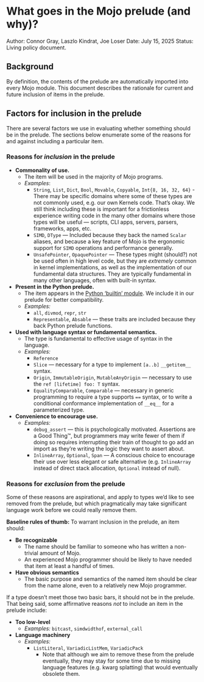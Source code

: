 # What goes in the Mojo prelude (and why)?

Author: Connor Gray, Laszlo Kindrat, Joe Loser
Date: July 15, 2025
Status: Living policy document.

## Background

By definition, the contents of the prelude are automatically imported into every
Mojo module. This document describes the rationale for current and future
inclusion of items in the prelude.

## Factors for inclusion in the prelude

There are several factors we use in evaluating whether something should be in
the prelude. The sections below enumerate some of the reasons for and against
including a particular item.

### Reasons for *inclusion* in the prelude

- **Commonality of use.**
  - The item will be used in the majority of Mojo programs.
  - *Examples*:
    - `String`, `List`, `Dict`, `Bool`, `Movable`, `Copyable`,
      `Int{8, 16, 32, 64}` - There may be specific domains where some of these
      types are not commonly used, e.g. our own Kernels code. That’s okay. We
      still think including these is important for a frictionless experience
      writing code in the many other domains where those types will be useful —
      scripts, CLI apps, servers, parsers, frameworks, apps, etc.
    - `SIMD`, `DType` — Included because they back the named `Scalar` aliases,
      and because a key feature of Mojo is the ergonomic support for `SIMD`
      operations and performance generally.
    - `UnsafePointer`, `OpaquePointer` — These types might (should?) not be used
      often in high level code, but they are *extremely* common in kernel
      implementations, as well as the implementation of our fundamental data
      structures. They are typically fundamental in many other languages, often
      with built-in syntax.
- **Present in the Python prelude.**
  - The item appears in the [Python ‘builtin’ module](https://docs.python.org/3/library/builtins.html).
    We include it in our prelude for better compatibility.
  - *Examples:*
    - `all`, `divmod`, `repr`, `str`
    - `Representable`, `Absable` — these traits are included because they back
      Python prelude functions.
- **Used with language syntax or fundamental semantics.**
  - The type is fundamental to effective usage of syntax in the language.
  - *Examples:*
    - `Reference`
    - `Slice` — necessary for a type to implement `[a..b]` `__getitem__` syntax.
    - `Origin`, `ImmutableOrigin`, `MutableAnyOrigin` — necessary to use the
      `ref [lifetime] foo: T` syntax.
    - `EqualityComparable`, `Comparable` — necessary in generic programming to
      require a type supports `==` syntax, or to write a conditional conformance
      implementation of `__eq__` for a parameterized type.
- **Convenience to encourage use.**
  - *Examples:*
    - `debug_assert` — this is psychologically motivated. Assertions are a Good
      Thing™, but programmers may write fewer of them if doing so requires
      interrupting their train of thought to go add an import as they’re writing
      the logic they want to assert about.
    - `InlineArray`, `Optional`, `Span` — A conscious choice to encourage their
      use over less elegant or safe alternative (e.g. `InlineArray` instead of
      direct stack allocation, `Optional` instead of null).

### Reasons for *exclusion* from the prelude

Some of these reasons are aspirational, and apply to types we’d like to see
removed from the prelude, but which pragmatically may take significant language
work before we could really remove them.

**Baseline rules of thumb:** To warrant inclusion in the prelude, an item
should:

- **Be recognizable**
  - The name should be familiar to someone who has written a non-trivial amount
    of Mojo.
  - An experienced Mojo programmer should be likely to have needed that item at
    least a handful of times.
- **Have obvious semantics**
  - The basic purpose and semantics of the named item should be clear from the
    name alone, even to a relatively new Mojo programmer.

If a type doesn’t meet those two basic bars, it should not be in the prelude.
That being said, some affirmative reasons *not* to include an item in the
prelude include:

- **Too low-level**
  - *Examples:* `bitcast`, `simdwidthof`, `external_call`
- **Language machinery**
  - *Examples:*
    - `ListLiteral`, `VariadicListMem`, `VariadicPack`
      - Note that although we aim to remove these from the prelude eventually,
        they may stay for some time due to missing language features (e.g. kwarg
        splatting) that would eventually obsolete them.
